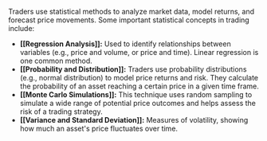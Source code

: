 Traders use statistical methods to analyze market data, model returns, and forecast price movements. Some important statistical concepts in trading include:

- **[[Regression Analysis]]:** Used to identify relationships between variables (e.g., price and volume, or price and time). Linear regression is one common method.
- **[[Probability and Distribution]]:** Traders use probability distributions (e.g., normal distribution) to model price returns and risk. They calculate the probability of an asset reaching a certain price in a given time frame.
- **[[Monte Carlo Simulations]]:** This technique uses random sampling to simulate a wide range of potential price outcomes and helps assess the risk of a trading strategy.
- **[[Variance and Standard Deviation]]:** Measures of volatility, showing how much an asset's price fluctuates over time.